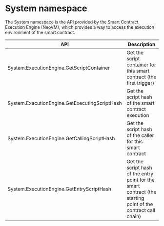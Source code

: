 # System namespace

The System namespace is the API provided by the Smart Contract Execution Engine (NeoVM), which provides a way to access the execution environment of the smart contract.

| API | Description |
| ---------------------------------------- | -------------------------- |
| System.ExecutionEngine.GetScriptContainer | Get the script container for this smart contract (the first trigger) |
| System.ExecutionEngine.GetExecutingScriptHash | Get the script hash of the smart contract execution |
| System.ExecutionEngine.GetCallingScriptHash | Get the script hash of the caller for this smart contract |
| System.ExecutionEngine.GetEntryScriptHash | Get the script hash of the entry point for the smart contract (the starting point of the contract call chain) |
